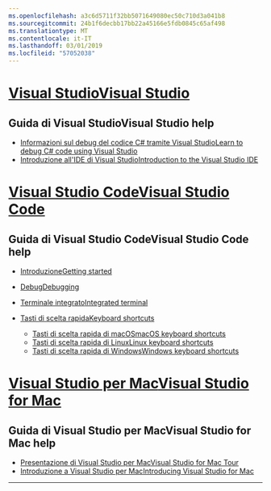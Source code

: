 ```yaml
---
ms.openlocfilehash: a3c6d5711f32bb5071649080ec50c710d3a041b8
ms.sourcegitcommit: 24b1f6decbb17bb22a45166e5fdb0845c65af498
ms.translationtype: MT
ms.contentlocale: it-IT
ms.lasthandoff: 03/01/2019
ms.locfileid: "57052038"
---
```


<!-- VS -------------------------->
# <a name="visual-studiotabvisual-studio"></a>[<span data-ttu-id="d8141-101">Visual Studio</span><span class="sxs-lookup"><span data-stu-id="d8141-101">Visual Studio</span></span>](#tab/visual-studio)

## <a name="visual-studio-help"></a><span data-ttu-id="d8141-102">Guida di Visual Studio</span><span class="sxs-lookup"><span data-stu-id="d8141-102">Visual Studio help</span></span>

* [<span data-ttu-id="d8141-103">Informazioni sul debug del codice C# tramite Visual Studio</span><span class="sxs-lookup"><span data-stu-id="d8141-103">Learn to debug C# code using Visual Studio</span></span>](https://docs.microsoft.com/en-us/visualstudio/debugger/getting-started-with-the-debugger?view=vs-2017)
* [<span data-ttu-id="d8141-104">Introduzione all'IDE di Visual Studio</span><span class="sxs-lookup"><span data-stu-id="d8141-104">Introduction to the Visual Studio IDE</span></span>](https://docs.microsoft.com/en-us/visualstudio/ide/visual-studio-ide?view=vs-2017)

<!-- Code -------------------------->
# <a name="visual-studio-codetabvisual-studio-code"></a>[<span data-ttu-id="d8141-105">Visual Studio Code</span><span class="sxs-lookup"><span data-stu-id="d8141-105">Visual Studio Code</span></span>](#tab/visual-studio-code)

## <a name="visual-studio-code-help"></a><span data-ttu-id="d8141-106">Guida di Visual Studio Code</span><span class="sxs-lookup"><span data-stu-id="d8141-106">Visual Studio Code help</span></span>

* [<span data-ttu-id="d8141-107">Introduzione</span><span class="sxs-lookup"><span data-stu-id="d8141-107">Getting started</span></span>](https://code.visualstudio.com/docs)
* [<span data-ttu-id="d8141-108">Debug</span><span class="sxs-lookup"><span data-stu-id="d8141-108">Debugging</span></span>](https://code.visualstudio.com/docs/editor/debugging)
* [<span data-ttu-id="d8141-109">Terminale integrato</span><span class="sxs-lookup"><span data-stu-id="d8141-109">Integrated terminal</span></span>](https://code.visualstudio.com/docs/editor/integrated-terminal)
* [<span data-ttu-id="d8141-110">Tasti di scelta rapida</span><span class="sxs-lookup"><span data-stu-id="d8141-110">Keyboard shortcuts</span></span>](https://code.visualstudio.com/docs/getstarted/keybindings#_keyboard-shortcuts-reference)

  * [<span data-ttu-id="d8141-111">Tasti di scelta rapida di macOS</span><span class="sxs-lookup"><span data-stu-id="d8141-111">macOS keyboard shortcuts</span></span>](https://code.visualstudio.com/shortcuts/keyboard-shortcuts-macos.pdf)
  * [<span data-ttu-id="d8141-112">Tasti di scelta rapida di Linux</span><span class="sxs-lookup"><span data-stu-id="d8141-112">Linux keyboard shortcuts</span></span>](https://code.visualstudio.com/shortcuts/keyboard-shortcuts-linux.pdf)
  * [<span data-ttu-id="d8141-113">Tasti di scelta rapida di Windows</span><span class="sxs-lookup"><span data-stu-id="d8141-113">Windows keyboard shortcuts</span></span>](https://code.visualstudio.com/shortcuts/keyboard-shortcuts-windows.pdf)

<!-- Mac -------------------------->
# <a name="visual-studio-for-mactabvisual-studio-mac"></a>[<span data-ttu-id="d8141-114">Visual Studio per Mac</span><span class="sxs-lookup"><span data-stu-id="d8141-114">Visual Studio for Mac</span></span>](#tab/visual-studio-mac)

## <a name="visual-studio-for-mac-help"></a><span data-ttu-id="d8141-115">Guida di Visual Studio per Mac</span><span class="sxs-lookup"><span data-stu-id="d8141-115">Visual Studio for Mac help</span></span>

* [<span data-ttu-id="d8141-116">Presentazione di Visual Studio per Mac</span><span class="sxs-lookup"><span data-stu-id="d8141-116">Visual Studio for Mac Tour</span></span>](https://docs.microsoft.com/en-us/visualstudio/mac/ide-tour)
* [<span data-ttu-id="d8141-117">Introduzione a Visual Studio per Mac</span><span class="sxs-lookup"><span data-stu-id="d8141-117">Introducing Visual Studio for Mac</span></span>](https://docs.microsoft.com/en-us/visualstudio/mac/)

---  
<!-- End of VS tabs -->